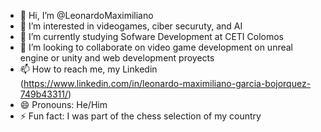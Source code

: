 - 👋 Hi, I’m @LeonardoMaximiliano
- 👀 I’m interested in videogames, ciber securuty, and AI 
- 🌱 I’m currently studying Sofware Development at CETI Colomos
- 💞️ I’m looking to collaborate on video game development on unreal engine or unity and web development proyects
- 📫 How to reach me, my Linkedin (https://www.linkedin.com/in/leonardo-maximiliano-garcia-bojorquez-749b43311/)
- 😄 Pronouns: He/Him
- ⚡ Fun fact: I was part of the chess selection of my country
